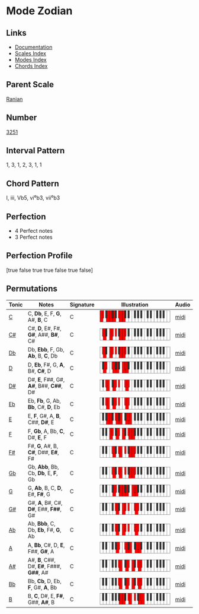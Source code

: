 # Mode Zodian

## Links

- [Documentation](README.md)
- [Scales Index](Scales.md)
- [Modes Index](Modes.md)
- [Chords Index](Chords.md)

## Parent Scale

[Ranian](ScaleRanian.md)

## Number

[3251](https://ianring.com/musictheory/scales/3251)

## Interval Pattern

1, 3, 1, 2, 3, 1, 1

## Chord Pattern

I, iii, Vb5, vi⁰b3, vii⁰b3

## Perfection

- 4 Perfect notes
- 3 Perfect notes

## Perfection Profile

[true false true true false true false]

## Permutations

| Tonic | Notes | Signature | Illustration | Audio |
|-------|-------|-----------|--------------|-------|
| [C](ModeCNaturalZodian.md) | C, **Db**, E, F, **G**, A#, **B**, C | C | ![CNaturalZodian](ModeCNaturalZodian.png) | [midi](https://github.com/edipermadi/music/blob/main/docs/ModeCNaturalZodian.mid?raw=true) |
| [C#](ModeCSharpZodian.md) | C#, **D**, E#, F#, **G#**, A##, **B#**, C# | C | ![CSharpZodian](ModeCSharpZodian.png) | [midi](https://github.com/edipermadi/music/blob/main/docs/ModeCSharpZodian.mid?raw=true) |
| [Db](ModeDFlatZodian.md) | Db, **Ebb**, F, Gb, **Ab**, B, **C**, Db | C | ![DFlatZodian](ModeDFlatZodian.png) | [midi](https://github.com/edipermadi/music/blob/main/docs/ModeDFlatZodian.mid?raw=true) |
| [D](ModeDNaturalZodian.md) | D, **Eb**, F#, G, **A**, B#, **C#**, D | C | ![DNaturalZodian](ModeDNaturalZodian.png) | [midi](https://github.com/edipermadi/music/blob/main/docs/ModeDNaturalZodian.mid?raw=true) |
| [D#](ModeDSharpZodian.md) | D#, **E**, F##, G#, **A#**, B##, **C##**, D# | C | ![DSharpZodian](ModeDSharpZodian.png) | [midi](https://github.com/edipermadi/music/blob/main/docs/ModeDSharpZodian.mid?raw=true) |
| [Eb](ModeEFlatZodian.md) | Eb, **Fb**, G, Ab, **Bb**, C#, **D**, Eb | C | ![EFlatZodian](ModeEFlatZodian.png) | [midi](https://github.com/edipermadi/music/blob/main/docs/ModeEFlatZodian.mid?raw=true) |
| [E](ModeENaturalZodian.md) | E, **F**, G#, A, **B**, C##, **D#**, E | C | ![ENaturalZodian](ModeENaturalZodian.png) | [midi](https://github.com/edipermadi/music/blob/main/docs/ModeENaturalZodian.mid?raw=true) |
| [F](ModeFNaturalZodian.md) | F, **Gb**, A, Bb, **C**, D#, **E**, F | C | ![FNaturalZodian](ModeFNaturalZodian.png) | [midi](https://github.com/edipermadi/music/blob/main/docs/ModeFNaturalZodian.mid?raw=true) |
| [F#](ModeFSharpZodian.md) | F#, **G**, A#, B, **C#**, D##, **E#**, F# | C | ![FSharpZodian](ModeFSharpZodian.png) | [midi](https://github.com/edipermadi/music/blob/main/docs/ModeFSharpZodian.mid?raw=true) |
| [Gb](ModeGFlatZodian.md) | Gb, **Abb**, Bb, Cb, **Db**, E, **F**, Gb | C | ![GFlatZodian](ModeGFlatZodian.png) | [midi](https://github.com/edipermadi/music/blob/main/docs/ModeGFlatZodian.mid?raw=true) |
| [G](ModeGNaturalZodian.md) | G, **Ab**, B, C, **D**, E#, **F#**, G | C | ![GNaturalZodian](ModeGNaturalZodian.png) | [midi](https://github.com/edipermadi/music/blob/main/docs/ModeGNaturalZodian.mid?raw=true) |
| [G#](ModeGSharpZodian.md) | G#, **A**, B#, C#, **D#**, E##, **F##**, G# | C | ![GSharpZodian](ModeGSharpZodian.png) | [midi](https://github.com/edipermadi/music/blob/main/docs/ModeGSharpZodian.mid?raw=true) |
| [Ab](ModeAFlatZodian.md) | Ab, **Bbb**, C, Db, **Eb**, F#, **G**, Ab | C | ![AFlatZodian](ModeAFlatZodian.png) | [midi](https://github.com/edipermadi/music/blob/main/docs/ModeAFlatZodian.mid?raw=true) |
| [A](ModeANaturalZodian.md) | A, **Bb**, C#, D, **E**, F##, **G#**, A | C | ![ANaturalZodian](ModeANaturalZodian.png) | [midi](https://github.com/edipermadi/music/blob/main/docs/ModeANaturalZodian.mid?raw=true) |
| [A#](ModeASharpZodian.md) | A#, **B**, C##, D#, **E#**, F###, **G##**, A# | C | ![ASharpZodian](ModeASharpZodian.png) | [midi](https://github.com/edipermadi/music/blob/main/docs/ModeASharpZodian.mid?raw=true) |
| [Bb](ModeBFlatZodian.md) | Bb, **Cb**, D, Eb, **F**, G#, **A**, Bb | C | ![BFlatZodian](ModeBFlatZodian.png) | [midi](https://github.com/edipermadi/music/blob/main/docs/ModeBFlatZodian.mid?raw=true) |
| [B](ModeBNaturalZodian.md) | B, **C**, D#, E, **F#**, G##, **A#**, B | C | ![BNaturalZodian](ModeBNaturalZodian.png) | [midi](https://github.com/edipermadi/music/blob/main/docs/ModeBNaturalZodian.mid?raw=true) |
